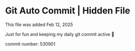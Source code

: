 # Git Auto Commit | Hidden File

This file was added Feb 12, 2025

Just for fun and keeping my daily git commit active 🤪

commit number: 530901
